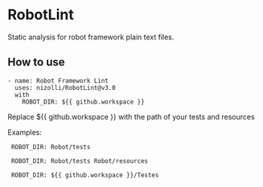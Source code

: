 # RobotLint

Static analysis for robot framework plain text files.

## How to use
    - name: Robot Framework Lint
      uses: nizolli/RobotLint@v3.0
      with
        ROBOT_DIR: ${{ github.workspace }}
  
Replace ${{ github.workspace }} with the path of your tests and resources

Examples:
     
     ROBOT_DIR: Robot/tests
     
     ROBOT_DIR: Robot/tests Robot/resources
     
     ROBOT_DIR: ${{ github.workspace }}/Testes
